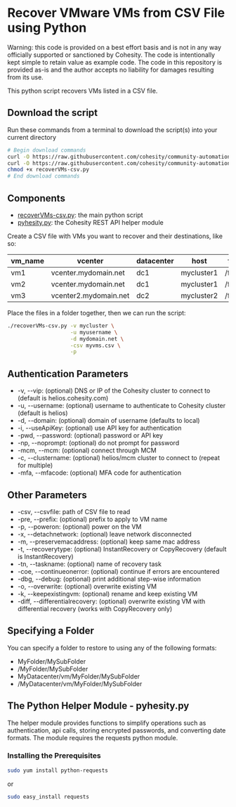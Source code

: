 # Recover VMware VMs from CSV File using Python

Warning: this code is provided on a best effort basis and is not in any way officially supported or sanctioned by Cohesity. The code is intentionally kept simple to retain value as example code. The code in this repository is provided as-is and the author accepts no liability for damages resulting from its use.

This python script recovers VMs listed in a CSV file.

## Download the script

Run these commands from a terminal to download the script(s) into your current directory

```bash
# Begin download commands
curl -O https://raw.githubusercontent.com/cohesity/community-automation-samples/main/python/recoverVMs-csv/recoverVMs-csv.py
curl -O https://raw.githubusercontent.com/cohesity/community-automation-samples/main/python/pyhesity.py
chmod +x recoverVMs-csv.py
# End download commands
```

## Components

* [recoverVMs-csv.py](https://raw.githubusercontent.com/cohesity/community-automation-samples/main/python/recoverVMs-csv/recoverVMs-csv.py): the main python script
* [pyhesity.py](https://raw.githubusercontent.com/cohesity/community-automation-samples/main/python/pyhesity/pyhesity.py): the Cohesity REST API helper module

Create a CSV file with VMs you want to recover and their destinations, like so:

vm_name | vcenter | datacenter | host | folder | network | datastore
--- | --- | --- | --- | --- | --- | ---
vm1 | vcenter.mydomain.net | dc1 | mycluster1 | /folder1 | network1 | datastore1
vm2 | vcenter.mydomain.net | dc1 | mycluster1 | /folder1 | network1 | datastore1
vm3 | vcenter2.mydomain.net | dc2 | mycluster2 | /folder2 | network2 | datastore2

Place the files in a folder together, then we can run the script:

```bash
./recoverVMs-csv.py -v mycluster \
                    -u myusername \
                    -d mydomain.net \
                    -csv myvms.csv \
                    -p
```

## Authentication Parameters

* -v, --vip: (optional) DNS or IP of the Cohesity cluster to connect to (default is helios.cohesity.com)
* -u, --username: (optional) username to authenticate to Cohesity cluster (default is helios)
* -d, --domain: (optional) domain of username (defaults to local)
* -i, --useApiKey: (optional) use API key for authentication
* -pwd, --password: (optional) password or API key
* -np, --noprompt: (optional) do not prompt for password
* -mcm, --mcm: (optional) connect through MCM
* -c, --clustername: (optional) helios/mcm cluster to connect to (repeat for multiple)
* -mfa, --mfacode: (optional) MFA code for authentication

## Other Parameters

* -csv, --csvfile: path of CSV file to read
* -pre, --prefix: (optional) prefix to apply to VM name
* -p, --poweron: (optional) power on the VM
* -x, --detachnetwork: (optional) leave network disconnected
* -m, --preservemacaddress: (optional) keep same mac address
* -t, --recoverytype: (optional) InstantRecovery or CopyRecovery (default is InstantRecovery)
* -tn, --taskname: (optional) name of recovery task
* -coe, --continueonerror: (optional) continue if errors are encountered
* -dbg, --debug: (optional) print additional step-wise information
* -o, --overwrite: (optional) overwrite existing VM
* -k, --keepexistingvm: (optional) rename and keep existing VM
* -diff, --differentialrecovery: (optional) overwrite existing VM with differential recovery (works with CopyRecovery only)

## Specifying a Folder

You can specify a folder to restore to using any of the following formats:

* MyFolder/MySubFolder
* /MyFolder/MySubFolder
* MyDatacenter/vm/MyFolder/MySubFolder
* /MyDatacenter/vm/MyFolder/MySubFolder

## The Python Helper Module - pyhesity.py

The helper module provides functions to simplify operations such as authentication, api calls, storing encrypted passwords, and converting date formats. The module requires the requests python module.

### Installing the Prerequisites

```bash
sudo yum install python-requests
```

or

```bash
sudo easy_install requests
```
